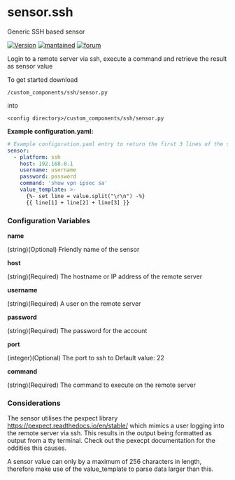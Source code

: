 # sensor.ssh
Generic SSH based sensor
  
[![Version](https://img.shields.io/badge/version-0.2.0-green.svg?style=for-the-badge)](#) [![mantained](https://img.shields.io/maintenance/yes/2018.svg?style=for-the-badge)](#) [![forum](https://img.shields.io/badge/forum-visit-orange.svg?style=for-the-badge)](https://community.home-assistant.io/t/unifi-security-gateway/71505)   

Login to a remote server via ssh, execute a command and retrieve the result as sensor value

To get started download
```
/custom_components/ssh/sensor.py
```
into
```
<config directory>/custom_components/ssh/sensor.py
```

**Example configuration.yaml:**

```yaml
# Example configuration.yaml entry to return the first 3 lines of the specified command
sensor:
  - platform: ssh
    host: 192.168.0.1
    username: username
    password: password
    command: 'show vpn ipsec sa'
    value_template: >-
      {%- set line = value.split("\r\n") -%}
      {{ line[1] + line[2] + line[3] }}
```
### Configuration Variables

**name**

  (string)(Optional) Friendly name of the sensor

**host**

  (string)(Required) The hostname or IP address of the remote server

**username**

  (string)(Required) A user on the remote server
  
**password**

(string)(Required) The password for the account

**port**

  (integer)(Optional) The port to ssh to
  Default value: 22

**command**

  (string)(Required) The command to execute on the remote server
  
### Considerations

The sensor utilises the pexpect library https://pexpect.readthedocs.io/en/stable/ which mimics a user logging into the remote server via ssh. This results in the output being formatted as output from a tty terminal. Check out the pexecpt documentation for the oddities this causes.

A sensor value can only by a maximum of 256 characters in length, therefore make use of the value_template to parse data larger than this.

